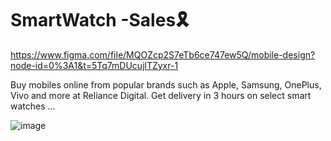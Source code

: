 # SmartWatch -Sales🎗

https://www.figma.com/file/MQOZcp2S7eTb6ce747ew5Q/mobile-design?node-id=0%3A1&t=5Tq7mDUcujlTZyxr-1

Buy mobiles online from popular brands such as Apple, Samsung, OnePlus, Vivo and more at Reliance Digital. Get delivery in 3 hours on select  smart watches ...


![image](https://user-images.githubusercontent.com/108079647/202858481-2587f2ec-077c-4802-995a-92174f6a483c.png)
